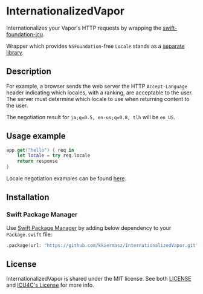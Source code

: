# InternationalizedVapor

Internationalizes your Vapor's HTTP requests by wrapping the [swift-foundation-icu](https://github.com/apple/swift-foundation-icu).

Wrapper which provides `NSFoundation`-free `Locale` stands as a [separate library](https://github.com/kkiermasz/SwiftLocale).

## Description

For example, a browser sends the web server the HTTP `Accept-Language` header indicating which locales, with a ranking, are acceptable to the user.
The server must determine which locale to use when returning content to the user.

The negotiation result for `ja;q=0.5, en-us;q=0.8, tlh` will be `en_US`.

## Usage example

```swift
app.get("hello") { req in 
    let locale = try req.locale 
    return response
}
```

Locale negotiation examples can be found [here](https://github.com/kkiermasz/SwiftLocale/blob/ff7a159e76f3f59674e6366a18a96fb88e41d3c0/Tests/SwiftLocaleTests/Locale_AcceptLanguage_Tests.swift#L31).

## Installation

### Swift Package Manager

Use [Swift Package Manager](https://swift.org/package-manager/) by adding below dependency to your `Package.swift` file:

```swift
.package(url: "https://github.com/kkiermasz/InternationalizedVapor.git", from: "1.1.0")
```

## License

InternationalizedVapor is shared under the MIT license. See both [LICENSE](./LICENSE) and [ICU4C's License](https://github.com/unicode-org/icu/blob/main/icu4c/LICENSE) for more info.
